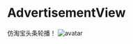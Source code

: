 # AdvertisementView
仿淘宝头条轮播！
![avatar]("https://raw.githubusercontent.com/lovestack/AdvertisementView/master/image.gif")
